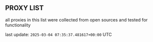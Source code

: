 ## PROXY LIST

all proxies in this list were collected from open sources and tested for functionality

last update: `2025-03-04 07:35:37.481617+00:00` UTC